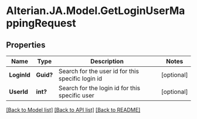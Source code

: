 # Alterian.JA.Model.GetLoginUserMappingRequest

## Properties

Name | Type | Description | Notes
------------ | ------------- | ------------- | -------------
**LoginId** | **Guid?** | Search for the user id for this specific login id | [optional] 
**UserId** | **int?** | Search for the login id for this specific user | [optional] 

[[Back to Model list]](../README.md#documentation-for-models) [[Back to API list]](../README.md#documentation-for-api-endpoints) [[Back to README]](../README.md)

